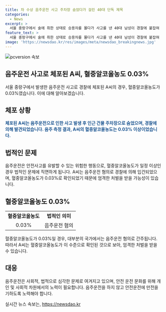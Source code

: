 ```yaml
---
title: 차 수상 음주운전 사고 주차장 숨었다가 걸린 40대 단독 제목
categories:
  - News
excerpt: >
  서울 중랑구에서 술에 취한 상태로 승용차를 몰다가 사고를 낸 40대 남성이 경찰에 붙잡혀 혈중알코올농도가 0.03%로 확인됐다. 인근 건물 주차장으로 숨었다가 출동한 경찰에게 발각된 사례로, 경찰은 음주운전 혐의로 조사 중이다. 사건으로부터 인명피해는 없었으나, 경찰은 A씨를 상대로 자세한 사건 경위를 조사할 예정이다.
feature_text: >
  서울 중랑구에서 술에 취한 상태로 승용차를 몰다가 사고를 낸 40대 남성이 경찰에 붙잡혀 혈중알코올농도가 0.03%로 확인됐다. 인근 건물 주차장으로 숨었다가 출동한 경찰에게 발각된 사례로, 경찰은 음주운전 혐의로 조사 중이다. 사건으로부터 인명피해는 없었으나, 경찰은 A씨를 상대로 자세한 사건 경위를 조사할 예정이다.
image: 'https://newsdao.kr/res/images/meta/newsdao_breakingnews.jpg'
---
```


<p><img src="https://newsdao.kr/res/images/meta/newsdao_breakingnews.jpg" alt="pcversion 속보" /></p>

<h2 data-ke-size="size26">음주운전 사고로 체포된 A씨, 혈중알코올농도 0.03%</h2>

<p data-ke-size="size16">서울 중랑구에서 발생한 음주운전 사고로 경찰에 체포된 A씨의 경우, 혈중알코올농도가 0.03%였습니다. 이에 대해 알아보겠습니다.</p>

<h2 data-ke-size="size24">체포 상황</h2>

<p data-ke-size="size16"><b><span style="color: #1a5490;">체포된 A씨는 음주운전으로 인한 사고 발생 후 인근 건물 주차장으로 숨었으며, 경찰에 의해 발견되었습니다. 음주 측정 결과, A씨의 혈중알코올농도는 0.03% 이상이었습니다.</span></b></p>

<h2 data-ke-size="size24">법적인 문제</h2>

<p data-ke-size="size16">음주운전은 안전사고를 유발할 수 있는 위험한 행동으로, 혈중알코올농도가 일정 이상인 경우 법적인 문제에 직면하게 됩니다. A씨는 음주운전 혐의로 경찰에 의해 입건되었으며, 혈중알코올농도가 0.03%로 확인되었기 때문에 엄격한 처벌을 받을 가능성이 있습니다.</p>

<h2 data-ke-size="size24">혈중알코올농도 0.03%</h2>

<table>
  <tbody>
    <tr>
      <td style="text-align: center; height: 17px;"><b>혈중알코올농도</b></td>
      <td style="text-align: center; height: 17px;"><b>법적인 의미</b></td>
    </tr>
    <tr>
      <td style="text-align: center; height: 17px;">0.03%</td>
      <td style="text-align: center; height: 17px;">음주운전 혐의</td>
    </tr>
  </tbody>
</table>

<p data-ke-size="size16">혈중알코올농도가 0.03%일 경우, 대부분의 국가에서는 음주운전 혐의로 간주됩니다. 따라서 A씨는 혈중알코올농도가 이 수준으로 확인된 것으로 보아, 엄격한 처벌을 받을 수 있습니다.</p>

<h2 data-ke-size="size24">대응</h2>

<p data-ke-size="size16">음주운전은 사회적, 법적으로 심각한 문제로 여겨지고 있으며, 안전 운전 문화를 위해 개인 및 사회적 차원에서의 노력이 필요합니다. 음주운전을 하지 않고 안전운전에 만전을 기하도록 노력해야 합니다.</p>
실시간 뉴스 속보는, <a href="https://newsdao.kr" rel="dofollow">https://newsdao.kr</a>


